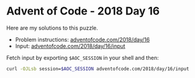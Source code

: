 # Advent of Code - 2018 Day 16
Here are my solutions to this puzzle.

* Problem instructions: [adventofcode.com/2018/day/16](https://adventofcode.com/2018/day/16)
* Input: [adventofcode.com/2018/day/16/input](https://adventofcode.com/2018/day/16/input)

Fetch input by exporting `$AOC_SESSION` in your shell and then:
```bash
curl -OJLsb session=$AOC_SESSION adventofcode.com/2018/day/16/input
```
